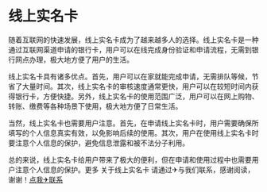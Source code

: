 # 线上实名卡

随着互联网的快速发展，线上实名卡成为了越来越多人的选择。线上实名卡是一种通过互联网渠道申请的银行卡，用户可以在线完成身份验证和申请流程，无需到银行网点办理，极大地方便了用户的生活。

线上实名卡具有诸多优点。首先，用户可以在家就能完成申请，无需排队等候，节省了大量时间。其次，线上实名卡的审核速度通常更快，用户可以在较短时间内获得银行卡，方便快捷。另外，线上实名卡的使用范围广泛，用户可以在网上购物、转账、缴费等各种场景下使用，极大地方便了日常生活。

当然，线上实名卡也需要用户注意。首先，在申请线上实名卡时，用户需要确保所填写的个人信息真实有效，以免影响后续的使用。其次，用户在使用线上实名卡时要注意个人信息的保护，避免信息泄露和被不法分子利用。

总的来说，线上实名卡给用户带来了极大的便利，但在申请和使用过程中也需要用户注意个人信息的保护。更多 关于线上实名卡 请通过✈与我们联系，感谢阅读，谢谢！[点我✈联系](https://1.k02.cc)